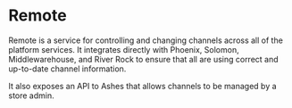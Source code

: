 # Remote

Remote is a service for controlling and changing channels across all of the
platform services. It integrates directly with Phoenix, Solomon, Middlewarehouse,
and River Rock to ensure that all are using correct and up-to-date channel
information.

It also exposes an API to Ashes that allows channels to be managed by a store
admin.
